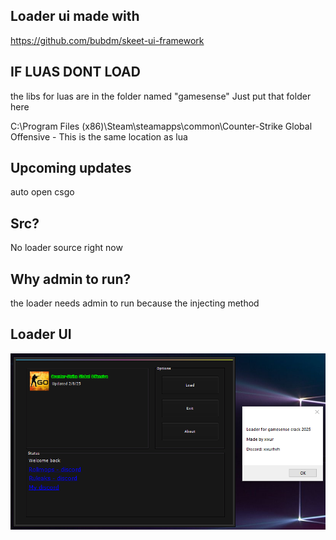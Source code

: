 ## Loader ui made with
https://github.com/bubdm/skeet-ui-framework

## IF LUAS DONT LOAD 
the libs for luas are in the folder named "gamesense" Just put that folder here

C:\Program Files (x86)\Steam\steamapps\common\Counter-Strike Global Offensive - This is the same location as lua

## Upcoming updates
auto open csgo

## Src?
No loader source right now

## Why admin to run?
the loader needs admin to run because the injecting method

## Loader UI
![Loader Screenshot](image.png)
